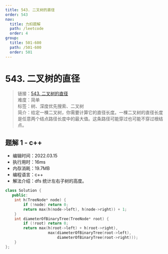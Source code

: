 ```yaml
---
title: 543. 二叉树的直径
order: 543
nav:
  title: 力扣题解
  path: /leetcode
  order: 4
group:
  title: 501-600
  path: /501-600
  order: 501
---
```


# 543. 二叉树的直径

> 链接：[543. 二叉树的直径](https://leetcode-cn.com/problems/diameter-of-binary-tree/)  
> 难度：简单  
> 标签：树、深度优先搜索、二叉树  
> 简介：给定一棵二叉树，你需要计算它的直径长度。一棵二叉树的直径长度是任意两个结点路径长度中的最大值。这条路径可能穿过也可能不穿过根结点。

## 题解 1 - c++

- 编辑时间：2022.03.15
- 执行用时：16ms
- 内存消耗：19.7MB
- 编程语言：c++
- 解法介绍：dfs 统计左右子树的高度。

```cpp
class Solution {
   public:
    int h(TreeNode* node) {
        if (!node) return 0;
        return max(h(node->left), h(node->right)) + 1;
    }
    int diameterOfBinaryTree(TreeNode* root) {
        if (!root) return 0;
        return max(h(root->left) + h(root->right),
                   max(diameterOfBinaryTree(root->left),
                       diameterOfBinaryTree(root->right)));
    }
};
```
